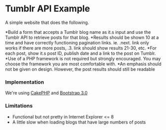 Tumblr API Example
==================

A simple website that does the following.

*Build a form that accepts a Tumblr blog name as it.s input and use the Tumblr API to retrieve posts for that blog.
*Results should be shown 10 at a time and have correctly functioning pagination links. ie. .next. link only works if there are more posts, .3. link should show results 21-30, etc.
*For each post, show it.s post ID, publish date and a link to the post on Tumblr.
*Use of a PHP framework is not required but strongly encouraged. You may choose the framework you are most comfortable with.
*An emphasis should not be given on design. However, the post results should still be readable

### Implementation

We're using [CakePHP](http://cakephp.org/) and [Bootstrap 3.0](http://getbootstrap.com/)

### Limitations

* Functional but not pretty in Internet Explorer <= 8
* A little slow when loading blogs that have large numbers of posts
